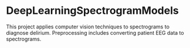 # DeepLearningSpectrogramModels
This project applies computer vision techniques to spectrograms to diagnose delirium. Preprocessing includes converting patient EEG data to spectrograms.

